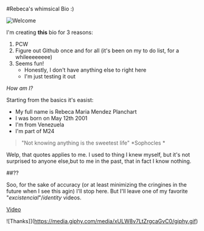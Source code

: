 #Rebeca's whimsical Bio :)

![Welcome](https://media.giphy.com/media/XD9o33QG9BoMis7iM4/giphy.gif)

I'm creating **this** bio for 3 reasons:

1. PCW
2. Figure out Github once and for all (it's been on my to do list, for a whileeeeeeee)
3. Seems fun!
   * Honestly, I don't have anything else to right here
   * I'm just testing it out

*How am I?*


Starting from the basics it's easist:

* My full name is Rebeca Maria Mendez Planchart
* I was born on May 12th 2001
* I'm from Venezuela
* I'm part of M24


> "Not knowing anything is the sweetest life"
> *Sophocles *

Welp, that quotes applies to me. I used to thing I knew myself, but it's not surprised to anyone else,but to me in the past, that in fact I know nothing.


##??

Soo, for the sake of accuracy (or at least minimizing the cringines in the future when I see this agin) I'll stop here. But I'll leave one of my favorite "*excistencial*"/*identity* videos.

[Video](https://www.youtube.com/watch?v=vmIUvp0e1bw)


![Thanks]](https://media.giphy.com/media/xULW8v7LtZrgcaGvC0/giphy.gif)
